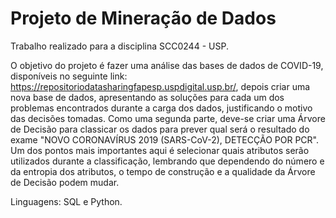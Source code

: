# Projeto de Mineração de Dados

Trabalho realizado para a disciplina SCC0244 - USP.

O objetivo do projeto é fazer uma análise das bases de dados de COVID-19, disponíveis no seguinte link: https://repositoriodatasharingfapesp.uspdigital.usp.br/, depois criar uma nova
base de dados, apresentando as soluções para cada um dos problemas encontrados durante a carga dos dados, justificando o motivo das decisões tomadas. Como uma segunda parte, 
deve-se criar uma Árvore de Decisão para classicar os dados para prever qual será o resultado do exame "NOVO CORONAVÍRUS 2019 (SARS-CoV-2), DETECÇÃO POR PCR". 
Um dos pontos mais importantes aqui é selecionar quais atributos serão utilizados durante a classificação, lembrando que dependendo do número e da entropia dos atributos, o tempo
de construção e a qualidade da Árvore de Decisão podem mudar.

Linguagens: SQL e Python.
